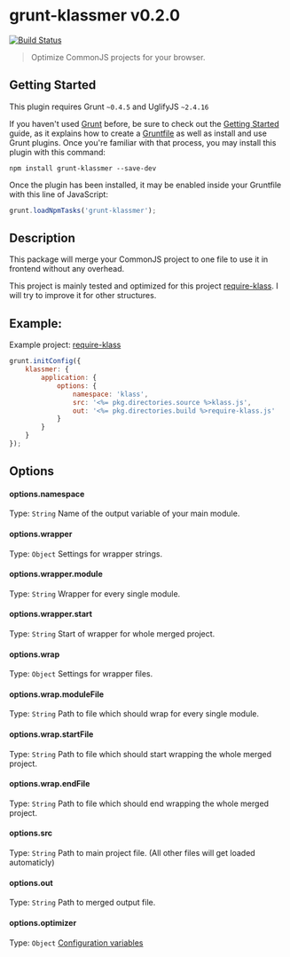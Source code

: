# grunt-klassmer v0.2.0 
[![Build Status](https://travis-ci.org/ayecue/grunt-klassmer.png?branch=master)](https://travis-ci.org/ayecue/grunt-klassmer)

> Optimize CommonJS projects for your browser.


## Getting Started
This plugin requires Grunt `~0.4.5` and UglifyJS `~2.4.16`

If you haven't used [Grunt](http://gruntjs.com/) before, be sure to check out the [Getting Started](http://gruntjs.com/getting-started) guide, as it explains how to create a [Gruntfile](http://gruntjs.com/sample-gruntfile) as well as install and use Grunt plugins. Once you're familiar with that process, you may install this plugin with this command:

```shell
npm install grunt-klassmer --save-dev
```

Once the plugin has been installed, it may be enabled inside your Gruntfile with this line of JavaScript:

```js
grunt.loadNpmTasks('grunt-klassmer');
```

## Description

This package will merge your CommonJS project to one file to use it in frontend without any overhead.

This project is mainly tested and optimized for this project [require-klass](https://github.com/ayecue/require-klass). I will try to improve it for other structures. 


## Example:

Example project: [require-klass](https://github.com/ayecue/require-klass)

```js
grunt.initConfig({
    klassmer: {
        application: {
            options: {
                namespace: 'klass',
                src: '<%= pkg.directories.source %>klass.js',
                out: '<%= pkg.directories.build %>require-klass.js'
            }
        }
    }
});
```


## Options

#### options.namespace
Type: `String`
Name of the output variable of your main module.

#### options.wrapper
Type: `Object`
Settings for wrapper strings.

#### options.wrapper.module
Type: `String`
Wrapper for every single module.

#### options.wrapper.start
Type: `String`
Start of wrapper for whole merged project.

#### options.wrap
Type: `Object`
Settings for wrapper files.

#### options.wrap.moduleFile
Type: `String`
Path to file which should wrap for every single module.

#### options.wrap.startFile
Type: `String`
Path to file which should start wrapping the whole merged project.

#### options.wrap.endFile
Type: `String`
Path to file which should end wrapping the whole merged project.

#### options.src
Type: `String`
Path to main project file. (All other files will get loaded automaticly)

#### options.out
Type: `String`
Path to merged output file.

#### options.optimizer
Type: `Object`
[Configuration variables](http://lisperator.net/uglifyjs/codegen)
